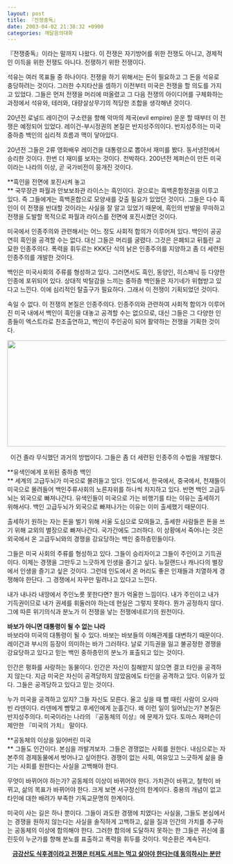 ```yaml
---
layout: post
title: 『전쟁중독』
date: 2003-04-02 21:38:32 +0900
categories: 깨달음의대화
---
```

『전쟁중독』이라는 말까지 나왔다. 이 전쟁은 자기방어를 위한 전쟁도 아니고, 경제적인 이득을 위한 전쟁도 아니다. 전쟁하기 위한 전쟁이다. 

석유는 여러 목표들 중 하나이다. 전쟁을 하기 위해서는 돈이 필요하고 그 돈을 석유로 충당하려는 것이다. 그러한 수지타산을 셈하기 이전부터 미국은 전쟁을 할 의도를 가지고 있었다. 그들은 먼저 전쟁을 머리에 떠올렸고 그 다음 전쟁의 아이디어를 구체화하는 과정에서 석유와, 테러와, 대량살상무기의 적당한 조합을 생각해낸 것이다. 

20년전 로널드 레이건이 구소련을 향해 악마의 제국(evil empire) 운운 할 때부터 이 전쟁은 예정되어 있었다. 레이건-부시정권의 본질은 반지성주의이다. 반지성주의는 미국 중하층 백인의 심리적 흐름과 맥이 닿아있다. 

20년전 그들은 2류 영화배우 레이건을 대통령으로 뽑아서 재미를 봤다. 동서냉전에서 승리한 것이다. 한번 더 재미를 보자는 것이다. 천박하다. 200년전 제퍼슨이 만든 미국이라는 나라의 이상, 곧 국가비전이 뭉개진 것이다. 

**흑인을 전면에 포진시켜 놓고  
** 국무장관 파월과 안보보좌관 라이스는 흑인이다. 겉으로는 흑백혼합정권을 이루고 있다. 즉 그들에게는 흑백혼합으로 모양새를 갖출 필요가 있었던 것이다. 그들은 다수 흑인이 이 전쟁을 반대할 것이라는 사실을 잘 알고 있었기 때문에, 흑인의 반발을 무마하고 전쟁을 도발할 목적으로 파월과 라이스를 전면에 포진시켰던 것이다. 

미국에서 인종주의와 관련해서는 어느 정도 사회적 합의가 이루어져 있다. 백인이 공공연히 흑인을 공격할 수는 없다. 대신 그들은 머리를 굴렸다. 그것은 은폐되고 뒤틀린 교묘한 인종주의다. 폭력을 휘두르는 KKK단 식의 낡은 인종주의를 지양하고 좀 더 세련된 인종주의를 개발한 것이다. 

백인은 미국사회의 주류를 형성하고 있다. 그러면서도 흑인, 동양인, 히스패닉 등 다양한 인종에 포위되어 있다. 상대적 박탈감을 느끼는 중하층 백인들은 자기네가 위협받고 있다고 느낀다. 이에 심리적인 탈출구가 필요하다. 그래서 이 전쟁이 기획되었던 것이다. 

속일 수 없다. 이 전쟁의 본질은 인종주의다. 인종주의와 관련하여 사회적 합의가 이루어진 미국 내에서 백인이 흑인을 대놓고 공격할 수는 없으므로, 대신 그들은 그 다양한 인종들이 엑스트라로 찬조출연하고, 백인이 주인공이 되어 활약하는 전쟁을 기획한 것이다. 

<img src="http://www.seoprise.com/jboard/data/img/binary/KKKcross.JPG" width="539" height="245" border="0" />

<p align="center">
  이건 졸라 무식했던 과거의 방법이다. 그들은 좀 더 세련된 인종주의 수법을 개발했다.
</p>

**유색인에게 포위된 중하층 백인  
** 세계의 고급두뇌가 미국으로 몰려들고 있다. 인도에서, 한국에서, 중국에서, 천재들이 미국으로 몰려들어 백인주류사회의 노른자위를 하나씩 차지하고 있다. 반면 백인 고급두뇌는 외국으로 빠져나간다. 유색인들이 미국으로 가는 비행기를 타는 이유는 출세하기 위해서다. 백인 고급두뇌가 외국으로 빠져나가는 이유는 이미 출세했기 때문이다. 

출세하기 원하는 자는 돈을 벌기 위해 서울 도심으로 모여들고, 출세한 사람들은 돈을 쓰기 위해 교외의 별장으로 빠져나간다. 국가간에도 그러하다. 이 상황에서 죽어나는 것은 외국에서 온 고급두뇌와의 경쟁을 강요당하는 백인 중하층민들이다. 

그들은 미국 사회의 주류를 형성하고 있다. 그들이 승리자이고 그들이 주인이고 기득권이다. 이제는 경쟁을 그만두고 느긋하게 인생을 즐기고 싶다. 뉴질랜드나 캐나다의 별장에서 인생을 즐기고 싶은 것이다. 그런데 인도에서 온 머리도 좋은 인재들과 치열하게 경쟁해야 한단다. 그 경쟁에서 자꾸만 밀려나고 있다고 느낀다. 

내가 내나라 내땅에서 주인노릇 못한다면? 뭔가 억울한 느낌이다. 내가 주인이고 내가 기득권이므로 내가 권세를 휘둘러야 하는데 현실은 그렇지 못하다. 뭔가 공정하지 않다. 그에 따른 위기의식과 분노가 이 전쟁을 낳는 전쟁에네르기의 원천이다. 

**바보가 아니면 대통령이 될 수 없는 나라**  
바보라야 미국의 대통령이 될 수 있다. 바보는 바보들의 이해관계를 대변하기 때문이다. 레이건과 부시의 등장이 의미하는 바가 그러하다. 날로 기득권을 잃고 불공정한 경쟁을 강요당하고 있다고 믿는 백인 중하층민의 분노가 표출되고 있는 것이다. 

인간은 평화를 사랑하는 동물이다. 인간은 자신이 침해받지 않으면 결코 타인을 공격하지 않는다. 지금 미국은 자신이 공격당하지 않았음에도 타인을 공격하고 있다. 이유가 있다. 그들은 공격당하고 있다고 믿는 것이다. 

누가 미국을 공격하고 있지? 그들 자신도 모른다. 울고 싶을 때 뺨 때린 사람이 오사마 빈 라덴이다. 라덴에게 뺨맞고 후세인에게 눈흘긴다. 왜 이런 일이 일어났는가? 본질은 반지성주의다. 미국이라는 나라의 『공동체의 이상』에 문제가 있다. 토마스 재퍼슨이 제안한 『미국의 가치』 말이다. 

**공동체의 이상을 잃어버린 미국  
** 그들도 인간이다. 본심을 까발겨보자. 그들은 경쟁없는 사회를 원한다. 내심으로는 자본주의 경제동물에서 벗어나고 싶어한다. 경쟁이 없는 사회, 여유있고 느긋하게 삶을 즐기는 사회를 원한다는 사실을 고백해야 한다. 

무엇이 바뀌어야 하는가? 공동체의 이상이 바뀌어야 한다. 가치관이 바뀌고, 철학이 바뀌고, 삶의 목표가 바뀌어야 한다. 크게 보면 서구정신의 한계이다. 중용의 개념이 없고 타인에 대한 배려가 부족한 기독교문명의 한계이다. 

미국이 사는 길은 하나 뿐이다. 그들이 과도한 경쟁에 치였다는 사실을, 그들도 본심에서는 경쟁을 원하지 않는다는 사실을 솔직하게 고백하고, 삶을 질과 인간의 가치를 추구하는 공동체의 이상에 합의해야 한다. 그러한 합의에 도달하지 못하는 한 그들은 귀신에 홀린듯이 누군가를 향해 분노를 표출하고 폭력을 휘두를 것이다. 악순환은 계속된다. 

<p align="center">
  <b><a href=http://hosting.cafe24.com/sub_main.html?host=mysponsor&menu=contribution&u_id=drkimz_3 target='_blank'>금강산도 식후경이라고 전쟁은 터져도 서프는 먹고 살아야 한다는데 동의하시는 분만</a></b>
</p>